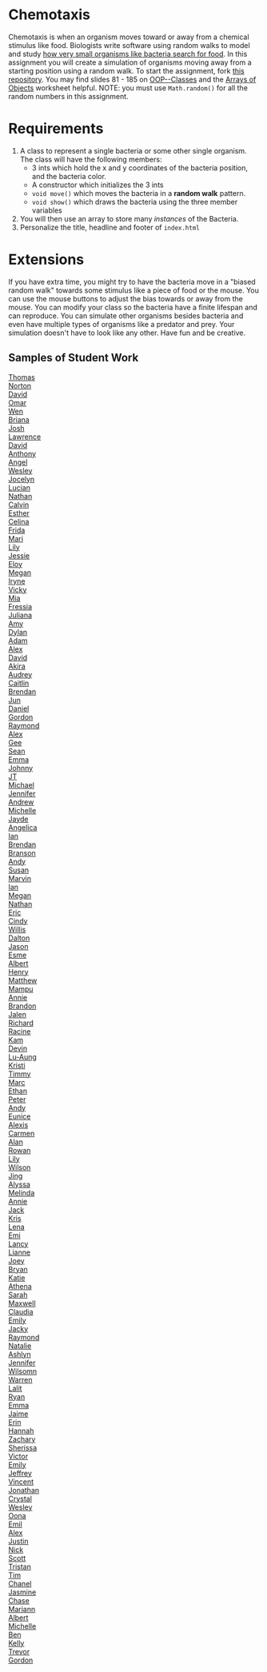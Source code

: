 Chemotaxis
==========
Chemotaxis is when an organism moves toward or away from a chemical stimulus like food. Biologists write software using random walks to model and study [how very small organisms like bacteria search for food](http://www.mit.edu/~kardar/teaching/projects/chemotaxis(AndreaSchmidt)/). In this assignment you will create a simulation of organisms moving away from a starting position using a random walk. To start the assignment, fork [this repository](https://github.com/APCSLowell/Chemotaxis). You may find slides 81 - 185 on [OOP--Classes](https://docs.google.com/presentation/d/13Ozn2xajO_juZfbm7I6gn0zM9p0leSTGDMBwUl2kPAQ/edit?usp=sharing) and the [Arrays of Objects](https://drive.google.com/file/d/0Bz2ZkT6qWPYTZ1FCOTZrWS1pb3M/view?usp=sharing) worksheet helpful. NOTE: you must use `Math.random()` for all the random numbers in this assignment. 

Requirements
============
1. A class to represent a single bacteria or some other single organism. The class will have the following members:
   - 3 ints which hold the x and y coordinates of the bacteria position, and the bacteria color.
   - A constructor which initializes the 3 ints
   - `void move()` which moves the bacteria in a **random walk** pattern.
   - `void show()` which draws the bacteria using the three member variables 
2. You will then use an array to store many *instances* of the Bacteria. 
3. Personalize the title, headline and footer of `index.html`   
   
Extensions
==========

If you have extra time, you might try to have the bacteria move in a "biased random walk" towards some stimulus like a piece of food or the mouse. You can use the mouse buttons to adjust the bias towards or away from the mouse. You can modify your class so the bacteria have a finite lifespan and can reproduce. You can simulate other organisms besides bacteria and even have multiple types of organisms like a predator and prey. Your simulation doesn't have to look like any other. Have fun and be creative.

Samples of Student Work
-----------------------
[Thomas](https://thchin12345.github.io/Chemotaxis/)   
[Norton](https://nomvus.github.io/Chemotaxis/)   
[David](https://dactualchung.github.io/Chemotaxis/)   
[Omar](https://omaralkharji.github.io/Chemotaxis/)   
[Wen](https://wizardowolfini.github.io/Chemotaxis/)   
[Briana](https://brli6.github.io/Chemotaxis/)   
[Josh](https://jowong1.github.io/Chemotaxis/)   
[Lawrence](https://lawrencelowell.github.io/Chemotaxis/)   
[David](https://daamaya.github.io/Chemotaxis/)   
[Anthony](https://aanthh.github.io/Chemotaxis/)   
[Angel](https://anli30.github.io/Chemotaxis/)   
[Wesley](https://wesleynhan.github.io/Chemotaxis/)   
[Jocelyn](https://pexie66.github.io/Chemotaxis/)   
[Lucian](https://lucianli.github.io/Chemotaxis/)   
[Nathan](https://nathanw1510.github.io/Chemotaxis/)   
[Calvin](https://callmecalvin808.github.io/Chemotaxis/)   
[Esther](https://estherchung83.github.io/Chemotaxis/)  
[Celina](https://celinaye.github.io/Chemotaxis/)   
[Frida](https://frida-calvo.github.io/Chemotaxis/)   
[Mari](https://mariwoodworth.github.io/Chemotaxis/)   
[Lily](https://cailcali.github.io/Chemotaxis/)   
[Jessie](https://jechen30.github.io/Chemotaxis/)   
[Eloy](https://eloyeluo.github.io/Chemotaxis/)   
[Megan](https://meganeliza.github.io/Chemotaxis/)   
[Iryne](https://irynechu.github.io/Chemotaxis/)   
[Vicky](https://vickyguan3.github.io/Chemotaxis/)   
[Mia](https://chenmia.github.io/Chemotaxis/)   
[Fressia](https://freesiaf.github.io/Chemotaxis/)   
[Juliana](https://solojuliana.github.io/Chemotaxis/)   
[Amy](https://amychang415.github.io/Chemotaxis/)   
[Dylan](https://dessex.github.io/Chemotaxis/)   
[Adam](https://norwegianwoods.github.io/Chemotaxis/)   
[Alex](https://apcsalex.github.io/Chemotaxis/)   
[David](https://dachen18.github.io/Chemotaxis/)   
[Akira](https://akirachou2468.github.io/Chemotaxis/)   
[Audrey](https://chubbibunniomnomnom.github.io/Chemotaxis/)   
[Caitlin](https://caitlinchann.github.io/Chemotaxis/)   
[Brendan](https://brchao.github.io/Chemotaxis/)   
[Jun](https://juwu19.github.io/Chemotaxis/)   
[Daniel](https://danieldoan101.github.io/Chemotaxis/)   
[Gordon](https://celinaye.github.io/Chemotaxis/)   
[Raymond](https://luzray56.github.io/Chemotaxis/)    
[Alex](https://alexanduh.github.io/Chemotaxis/)   
[Gee](https://trtran8.github.io/Chemotaxis/)   
[Sean](https://seanzep.github.io/Chemotaxis/)   
[Emma](https://emmab3.github.io/Chemotaxis/)   
[Johnny](https://jonguyen15.github.io/Chemotaxis/)   
[JT](https://seyertj.github.io/Chemotaxis/)   
[Michael](https://psyduckjar.github.io/Chemotaxis/)   
[Jennifer](https://jp4099.github.io/Chemotaxis/)   
[Andrew](https://abootatoo.github.io/Chemotaxis/)    
[Michelle](https://michellet1682.github.io/Chemotaxis/)   
[Jayde](https://jaydewong.github.io/Chemotaxis/)   
[Angelica](https://anlam4.github.io/Chemotaxis/)   
[Ian](https://ialau.github.io/Chemotaxis/)   
[Brendan](https://brleunga.github.io/Chemotaxis/)   
[Branson](https://brguan1.github.io/Chemotaxis/)   
[Andy](https://anli28.github.io/Chemotaxis/)   
[Susan](https://susanm87.github.io/Chemotaxis/)   
[Marvin](https://malee31.github.io/Chemotaxis/)   
[Ian](https://iatang21.github.io/Chemotaxis/)    
[Megan](https://meganma.github.io/Chemotaxis/)   
[Nathan](https://natran951.github.io/Chemotaxis/)   
[Eric](https://3ricyu.github.io/Chemotaxis/)   
[Cindy](https://sancyndia.github.io/Chemotaxis/)  
[Willis](https://willisli.github.io/Chemotaxis/)    
[Dalton](https://daltonnham.github.io/Chemotaxis/)   
[Jason](https://everyusernameitrywentwrong-jason-ye.github.io/Chemotaxis/)   
[Esme](https://esmedpk.github.io/Chemotaxis/)   
[Albert](https://albertgiang.github.io/Chemotaxis/)   
[Henry](https://henryjack12.github.io/Chemotaxis/)   
[Matthew](https://tortim3r.github.io/Chemotaxis/)   
[Mampu](https://koooolk.github.io/Chemotaxis/)   
[Annie](https://anli32.github.io/Chemotaxis/)   
[Brandon](https://btlsandwich.github.io/Chemotaxis/)   
[Jalen](https://jalenng.github.io/Chemotaxis/)   
[Richard](https://riprivalov.github.io/Chemotaxis/)   
[Racine](https://ruixinsun.github.io/Chemotaxis/)   
[Kam](https://katam8.github.io/Chemotaxis/)   
[Devin](https://dely4.github.io/Chemotaxis/)   
[Lu-Aung](https://luaung.github.io/Chemotaxis/)   
[Kristi](https://kristilee1171.github.io/Chemotaxis/)   
[Timmy](https://tidang.github.io/Chemotaxis/)   
[Marc](https://alltheusernamesdontworkexceptmine.github.io/Chemotaxis/)   
[Ethan](https://ethantruong.github.io/Chemotaxis/)   
[Peter](https://peterwu1205.github.io/Chemotaxis/)   
[Andy](https://peterwu1205.github.io/Chemotaxis/)   
[Eunice](https://euborres.github.io/Chemotaxis/)   
[Alexis](https://alexisapcs.github.io/Chemotaxis/)   
[Carmen](https://carmenli14.github.io/Chemotaxis/)   
[Alan](https://alchena.github.io/Chemotaxis/)   
[Rowan](https://rowanmckereghan.github.io/Chemotaxis/)   
[Lily](https://oulilyapjava.github.io/Chemotaxis/)   
[Wilson](https://wlama.github.io/Chemotaxis/)   
[Jing](https://jili53.github.io/Chemotaxis/)   
[Alyssa](https://alyangelxd.github.io/Chemotaxis/)  
[Melinda](https://melindali255.github.io/Chemotaxis/)   
[Annie](https://althevia.github.io/Chemotaxis/)   
[Jack](https://paintcannon.github.io/Chemotaxis/)   
[Kris](https://potato-krisu.github.io/Chemotaxis/)   
[Lena](https://leogrady.github.io/Chemotaxis/)   
[Emi](https://emisteedman.github.io/Chemotaxis/)   
[Lancy](https://lancytan.github.io/Chemotaxis/)  
[Lianne](https://liwong10.github.io/Chemotaxis/)   
[Joey](https://eggcarton.github.io/Chemotaxis/)   
[Bryan](https://bryee10.github.io/Chemotaxis/)  
[Katie](https://ktay369.github.io/Chemotaxis/)  
[Athena](https://atzhou1.github.io/Chemotaxis/)   
[Sarah](https://sarah2468.github.io/Chemotaxis/)   
[Maxwell](https://selflessnarcissist.github.io/Chemotaxis/)   
[Claudia](https://zixuanshao.github.io/Chemotaxis/)   
[Emily](https://emquach.github.io/Chemotaxis/)   
[Jacky](https://jaliu4.github.io/Chemotaxis/)   
[Raymond](https://mild1y.github.io/Chemotaxis/)   
[Natalie](https://nabunimovitz.github.io/Chemotaxis/)   
[Ashlyn](https://asjew.github.io/Chemotaxis/)   
[Jennifer](https://noougat.github.io/Chemotaxis/)   
[Wilsomn](https://strawhatwilson.github.io/Chemotaxis/)   
[Warren](https://werren.github.io/Chemotaxis/)   
[Lalit](https://darkefox.github.io/Chemotaxis/)   
[Ryan](https://rylee12.github.io/Chemotaxis/)   
[Emma](https://emblenkinsop.github.io/Chemotaxis/)   
[Jaime](https://ixjaime.github.io/Chemotaxis/)   
[Erin](https://erwu5.github.io/Chemotaxis/)   
[Hannah](https://hacosselmon.github.io/Chemotaxis/)   
[Zachary](https://dengzacapcs.github.io/Chemotaxis/)   
[Sherissa](https://sherissago.github.io/Chemotaxis/)   
[Victor](https://victorchaan.github.io/Chemotaxis/)   
[Emily](https://emchen1.github.io/Chemotaxis/)   
[Jeffrey](https://jechen27.github.io/Chemotaxis/)   
[Vincent](https://ss963213.github.io/Chemotaxis/)   
[Jonathan](https://jonathan109.github.io/Chemotaxis/)   
[Crystal](https://crystalleesf.github.io/Chemotaxis/)   
[Wesley](https://wesley925.github.io/Chemotaxis/)   
[Oona](https://oonarisseadams.github.io/Chemotaxis/)   
[Emil](https://emil000.github.io/Chemotaxis/)   
[Alex](http://gh.epixtallion.tk/Chemotaxis/)   
[Justin](https://jolucky.github.io/Chemotaxis/)   
[Nick](https://ap-java.github.io/Chemotaxis/)   
[Scott](https://lulzees.github.io/Chemotaxis/)   
[Tristan](https://trting.github.io/Chemotaxis/)   
[Tim](https://timyuen2.github.io/Chemotaxis/)   
[Chanel](https://chan3l.github.io/Chemotaxis/)   
[Jasmine](https://jizeng2.github.io/Chemotaxis/)   
[Chase](https://chaseabm.github.io/Chemotaxis/)   
[Mariann](https://mariann-lowellapcs.github.io/Chemotaxis/)   
[Albert](https://albertma222.github.io/Chemotaxis/)   
[Michelle](https://misyel.github.io/Chemotaxis/)    
[Ben](https://belee7.github.io/Chemotaxis/)   
[Kelly](https://kellykelp.github.io/Chemotaxis/)   
[Trevor](https://tlouie16.github.io/Chemotaxis/)   
[Gordon](https://milkteadailo.github.io/Chemotaxis/)   
 
